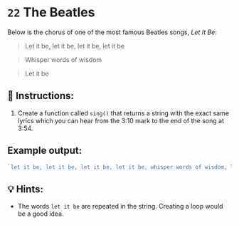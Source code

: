 # `22` The Beatles 

 
Below is the chorus of one of the most famous Beatles songs, *Let It Be*:

> Let it be, let it be, let it be, let it be

> Whisper words of wisdom

> Let it be

## 📝 Instructions:

1. Create a function called `sing()` that returns a string with the exact same lyrics which you can hear from the 3:10 mark to the end of the song at 3:54. 

## Example output: 

```js
`let it be, let it be, let it be, let it be, whisper words of wisdom, let it be, let it be, let it be, let it be, let it be, there will be an answer, let it be`
```

## 💡 Hints:

+ The words `let it be` are repeated in the string. Creating a loop would be a good idea. 
